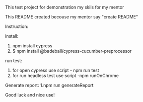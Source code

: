 This test project for demonstration my skils for my mentor

This README created becouse my mentor say "create README"


Instruction:

install:
1. npm install cypress
2. $ npm install @badeball/cypress-cucumber-preprocessor

run test:

1. for open cypress use script - npm run test
2. for run headless test use script  -npm runOnChrome


Generate report:
1.npm run generateReport

Good luck and nice use!



